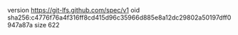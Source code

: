 version https://git-lfs.github.com/spec/v1
oid sha256:c4776f76a4f316ff8cd415d96c35966d885e8a12dc29802a50197dff0947a87a
size 622
